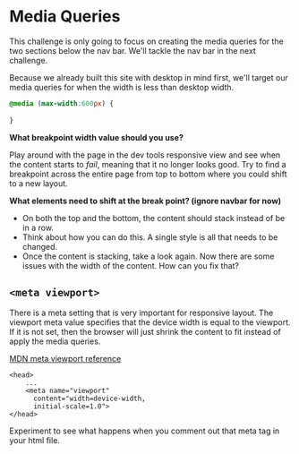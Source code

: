 # Media Queries

This challenge is only going to focus on creating the media queries for the two sections below the nav bar. We'll tackle the nav bar in the next challenge.

Because we already built this site with desktop in mind first, we'll target our media queries for when the width is less than desktop width.

```css
@media (max-width:600px) {
   
}
```
**What breakpoint width value should you use?**

Play around with the page in the dev tools responsive view and see when the content starts to *fail*, meaning that it no longer looks good. Try to find a breakpoint across the entire page from top to bottom where you could shift to a new layout.

**What elements need to shift at the break point? (ignore navbar for now)**
- On both the top and the bottom, the content should stack instead of be in a row.
- Think about how you can do this. A single style is all that needs to be changed.
- Once the content is stacking, take a look again. Now there are some issues with the width of the content. How can you fix that?

## `<meta viewport>`
There is a meta setting that is very important for responsive layout. The viewport meta value specifies that the device width is equal to the viewport. If it is not set, then the browser will just shrink the content to fit instead of apply the media queries.

[MDN meta viewport reference](https://developer.mozilla.org/en-US/docs/Web/HTML/Viewport_meta_tag)

```markup
<head>
    ...
    <meta name="viewport" 
      content="width=device-width, 
      initial-scale=1.0">
</head>
```

Experiment to see what happens when you comment out that meta tag in your html file.